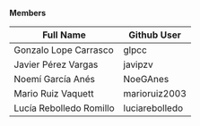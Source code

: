 **Members**

| Full Name | Github User |
|-----------|-------------|
| Gonzalo Lope Carrasco |      glpcc       |
| Javier Pérez Vargas   |     javipzv      |
| Noemí García Anés     |   NoeGAnes       |
| Mario Ruiz Vaquett    |    marioruiz2003 |
| Lucía Rebolledo Romillo |  luciarebolledo|
